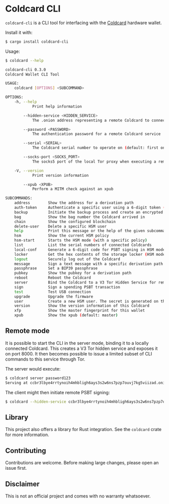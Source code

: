 # Coldcard CLI

`coldcard-cli` is a CLI tool for interfacing with the [Coldcard](https://coldcard.com/) hardware wallet.


Install it with:

```bash
$ cargo install coldcard-cli
```

Usage:
```bash
$ coldcard --help

coldcard-cli 0.3.0
Coldcard Wallet CLI Tool

USAGE:
    coldcard [OPTIONS] <SUBCOMMAND>

OPTIONS:
    -h, --help
            Print help information

        --hidden-service <HIDDEN_SERVICE>
            The .onion address representing a remote Coldcard to connect to

        --password <PASSWORD>
            The authentication password for a remote Coldcard service

        --serial <SERIAL>
            The Coldcard serial number to operate on (default: first one found)

        --socks-port <SOCKS_PORT>
            The socks5 port of the local Tor proxy when executing a remote command [default: 9150]

    -V, --version
            Print version information

        --xpub <XPUB>
            Perform a MITM check against an xpub

SUBCOMMANDS:
    address        Show the address for a derivation path
    auth-token     Authenticate a specific user using a 6-digit token (for HSM)
    backup         Initiate the backup process and create an encrypted 7z file
    bag            Show the bag number the Coldcard arrived in
    chain          Show the configured blockchain
    delete-user    Delete a specific HSM user
    help           Print this message or the help of the given subcommand(s)
    hsm            Show the current HSM policy
    hsm-start      Starts the HSM mode (with a specific policy)
    list           List the serial numbers of connected Coldcards
    local-conf     Generate a 6-digit code for PSBT signing in HSM mode
    locker         Get the hex contents of the storage locker (HSM mode only)
    logout         Securely log out of the Coldcard
    message        Sign a text message with a specific derivation path
    passphrase     Set a BIP39 passphrase
    pubkey         Show the pubkey for a derivation path
    reboot         Reboot the Coldcard
    server         Bind the Coldcard to a V3 Tor Hidden Service for remote interaction
    sign           Sign a spending PSBT transaction
    test           Test USB connection
    upgrade        Upgrade the firmware
    user           Create a new HSM user. The secret is generated on the device
    version        Show the version information of this Coldcard
    xfp            Show the master fingerprint for this wallet
    xpub           Show the xpub (default: master)
```

## Remote mode

It is possible to start the CLI in the server mode, binding it to a locally connected Coldcard. This
creates a V3 Tor hidden service and exposes it on port 8000. It then becomes possible to issue a
limited subset of CLI commands to this service through Tor.

The server would execute:

```bash
$ coldcard server password123
Serving at ccbr3lbye4rrtynoih4mhbligh6ays3s2w6ns7pzp7ouvj7kg5viizad.onion:8000
```

The client might then initiate remote PSBT signing:

```bash
$ coldcard --hidden-service ccbr3lbye4rrtynoih4mhbligh6ays3s2w6ns7pzp7ouvj7kg5viizad.onion:8000 --password password123 sign ~/testnet-182b6376.psbt finalize
```

## Library

This project also offers a library for Rust integration. See the `coldcard` crate for more information.

## Contributing

Contributions are welcome. Before making large changes, please open an issue first.

## Disclaimer

This is not an official project and comes with no warranty whatsoever.